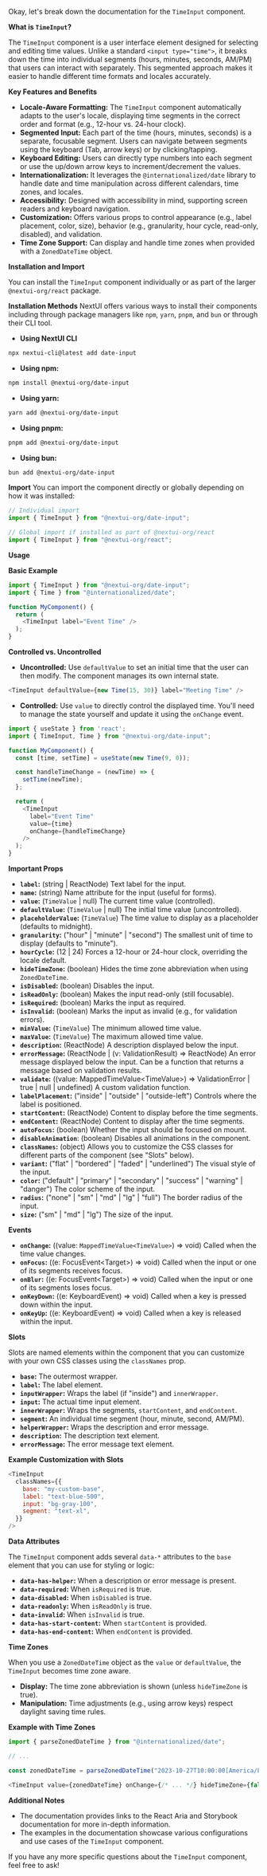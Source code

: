 Okay, let's break down the documentation for the `TimeInput` component.

**What is `TimeInput`?**

The `TimeInput` component is a user interface element designed for selecting and editing time values. Unlike a standard `<input type="time">`, it breaks down the time into individual segments (hours, minutes, seconds, AM/PM) that users can interact with separately. This segmented approach makes it easier to handle different time formats and locales accurately.

**Key Features and Benefits**

*   **Locale-Aware Formatting:** The `TimeInput` component automatically adapts to the user's locale, displaying time segments in the correct order and format (e.g., 12-hour vs. 24-hour clock).
*   **Segmented Input:** Each part of the time (hours, minutes, seconds) is a separate, focusable segment. Users can navigate between segments using the keyboard (Tab, arrow keys) or by clicking/tapping.
*   **Keyboard Editing:** Users can directly type numbers into each segment or use the up/down arrow keys to increment/decrement the values.
*   **Internationalization:**  It leverages the `@internationalized/date` library to handle date and time manipulation across different calendars, time zones, and locales.
*   **Accessibility:**  Designed with accessibility in mind, supporting screen readers and keyboard navigation.
*   **Customization:** Offers various props to control appearance (e.g., label placement, color, size), behavior (e.g., granularity, hour cycle, read-only, disabled), and validation.
*   **Time Zone Support:** Can display and handle time zones when provided with a `ZonedDateTime` object.

**Installation and Import**

You can install the `TimeInput` component individually or as part of the larger `@nextui-org/react` package.

**Installation Methods**
NextUI offers various ways to install their components including through package managers like `npm`, `yarn`, `pnpm`, and `bun` or through their CLI tool.

*   **Using NextUI CLI**

```bash
npx nextui-cli@latest add date-input
```

*   **Using npm:**

```bash
npm install @nextui-org/date-input
```

*   **Using yarn:**

```bash
yarn add @nextui-org/date-input
```

*   **Using pnpm:**

```bash
pnpm add @nextui-org/date-input
```

*   **Using bun:**

```bash
bun add @nextui-org/date-input
```

**Import**
You can import the component directly or globally depending on how it was installed:

```javascript
// Individual import
import { TimeInput } from "@nextui-org/date-input";

// Global import if installed as part of @nextui-org/react
import { TimeInput } from "@nextui-org/react";
```

**Usage**

**Basic Example**

```javascript
import { TimeInput } from "@nextui-org/date-input";
import { Time } from "@internationalized/date";

function MyComponent() {
  return (
    <TimeInput label="Event Time" />
  );
}
```

**Controlled vs. Uncontrolled**

*   **Uncontrolled:** Use `defaultValue` to set an initial time that the user can then modify. The component manages its own internal state.

```javascript
<TimeInput defaultValue={new Time(15, 30)} label="Meeting Time" />
```

*   **Controlled:** Use `value` to directly control the displayed time. You'll need to manage the state yourself and update it using the `onChange` event.

```javascript
import { useState } from 'react';
import { TimeInput, Time } from "@nextui-org/date-input";

function MyComponent() {
  const [time, setTime] = useState(new Time(9, 0));

  const handleTimeChange = (newTime) => {
    setTime(newTime);
  };

  return (
    <TimeInput
      label="Event Time"
      value={time}
      onChange={handleTimeChange}
    />
  );
}
```

**Important Props**

*   **`label`:** (string | ReactNode) Text label for the input.
*   **`name`:** (string) Name attribute for the input (useful for forms).
*   **`value`:** (`TimeValue` | null) The current time value (controlled).
*   **`defaultValue`:** (`TimeValue` | null) The initial time value (uncontrolled).
*   **`placeholderValue`:** (`TimeValue`) The time value to display as a placeholder (defaults to midnight).
*   **`granularity`:** ("hour" | "minute" | "second") The smallest unit of time to display (defaults to "minute").
*   **`hourCycle`:** (12 | 24)  Forces a 12-hour or 24-hour clock, overriding the locale default.
*   **`hideTimeZone`:** (boolean) Hides the time zone abbreviation when using `ZonedDateTime`.
*   **`isDisabled`:** (boolean) Disables the input.
*   **`isReadOnly`:** (boolean) Makes the input read-only (still focusable).
*   **`isRequired`:** (boolean) Marks the input as required.
*   **`isInvalid`:** (boolean) Marks the input as invalid (e.g., for validation errors).
*   **`minValue`:** (`TimeValue`) The minimum allowed time value.
*   **`maxValue`:** (`TimeValue`) The maximum allowed time value.
*   **`description`:** (ReactNode) A description displayed below the input.
*   **`errorMessage`:** (ReactNode | (v: ValidationResult) => ReactNode) An error message displayed below the input. Can be a function that returns a message based on validation results.
*   **`validate`:** ((value: MappedTimeValue\<TimeValue\>) => ValidationError | true | null | undefined) A custom validation function.
*   **`labelPlacement`:** ("inside" | "outside" | "outside-left") Controls where the label is positioned.
*   **`startContent`:** (ReactNode) Content to display before the time segments.
*   **`endContent`:** (ReactNode) Content to display after the time segments.
*   **`autoFocus`:** (boolean) Whether the input should be focused on mount.
*   **`disableAnimation`**: (boolean) Disables all animations in the component.
*   **`classNames`:** (object) Allows you to customize the CSS classes for different parts of the component (see "Slots" below).
*   **`variant`:** ("flat" | "bordered" | "faded" | "underlined") The visual style of the input.
*   **`color`:** ("default" | "primary" | "secondary" | "success" | "warning" | "danger") The color scheme of the input.
*   **`radius`:** ("none" | "sm" | "md" | "lg" | "full") The border radius of the input.
*   **`size`:** ("sm" | "md" | "lg") The size of the input.

**Events**

*   **`onChange`:** ((value: `MappedTimeValue<TimeValue>`) => void) Called when the time value changes.
*   **`onFocus`:** ((e: FocusEvent\<Target\>) => void) Called when the input or one of its segments receives focus.
*   **`onBlur`:** ((e: FocusEvent\<Target\>) => void) Called when the input or one of its segments loses focus.
*   **`onKeyDown`:** ((e: KeyboardEvent) => void) Called when a key is pressed down within the input.
*   **`onKeyUp`:** ((e: KeyboardEvent) => void) Called when a key is released within the input.

**Slots**

Slots are named elements within the component that you can customize with your own CSS classes using the `classNames` prop.

*   **`base`:** The outermost wrapper.
*   **`label`:** The label element.
*   **`inputWrapper`:** Wraps the label (if "inside") and `innerWrapper`.
*   **`input`:** The actual time input element.
*   **`innerWrapper`:** Wraps the segments, `startContent`, and `endContent`.
*   **`segment`:** An individual time segment (hour, minute, second, AM/PM).
*   **`helperWrapper`:** Wraps the description and error message.
*   **`description`:** The description text element.
*   **`errorMessage`:** The error message text element.

**Example Customization with Slots**

```javascript
<TimeInput
  classNames={{
    base: "my-custom-base",
    label: "text-blue-500",
    input: "bg-gray-100",
    segment: "text-xl",
  }}
/>
```

**Data Attributes**

The `TimeInput` component adds several `data-*` attributes to the `base` element that you can use for styling or logic:

*   **`data-has-helper`:** When a description or error message is present.
*   **`data-required`:** When `isRequired` is true.
*   **`data-disabled`:** When `isDisabled` is true.
*   **`data-readonly`:** When `isReadOnly` is true.
*   **`data-invalid`:** When `isInvalid` is true.
*   **`data-has-start-content`:** When `startContent` is provided.
*   **`data-has-end-content`:** When `endContent` is provided.

**Time Zones**

When you use a `ZonedDateTime` object as the `value` or `defaultValue`, the `TimeInput` becomes time zone aware.

*   **Display:** The time zone abbreviation is shown (unless `hideTimeZone` is true).
*   **Manipulation:** Time adjustments (e.g., using arrow keys) respect daylight saving time rules.

**Example with Time Zones**

```javascript
import { parseZonedDateTime } from "@internationalized/date";

// ...

const zonedDateTime = parseZonedDateTime("2023-10-27T10:00:00[America/Los_Angeles]");

<TimeInput value={zonedDateTime} onChange={/* ... */} hideTimeZone={false} />
```

**Additional Notes**

*   The documentation provides links to the React Aria and Storybook documentation for more in-depth information.
*   The examples in the documentation showcase various configurations and use cases of the `TimeInput` component.

If you have any more specific questions about the `TimeInput` component, feel free to ask!
